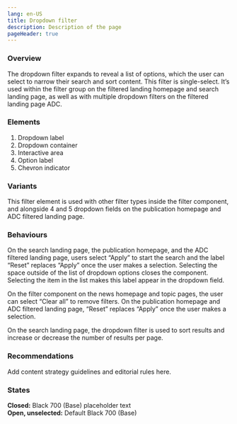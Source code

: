 ```yaml
---
lang: en-US
title: Dropdown filter
description: Description of the page
pageHeader: true
---
```


### Overview
The dropdown filter expands to reveal a list of options, which the user can select to narrow their search and sort content. This filter is single-select. It’s used within the filter group on the filtered landing homepage and search landing page, as well as with multiple dropdown filters on the filtered landing page ADC.

### Elements
<DemoDropdownFilter/>

1. Dropdown label
2. Dropdown container
3. Interactive area
4. Option label
5. Chevron indicator

### Variants
This filter element is used with other filter types inside the filter component, and alongside 4 and 5 dropdown fields on the publication homepage and ADC filtered landing page.

### Behaviours
On the search landing page, the publication homepage, and the ADC filtered landing page, users select “Apply” to start the search and the label “Reset” replaces “Apply” once the user makes a selection.
Selecting the space outside of the list of dropdown options closes the component. Selecting the item in the list makes this label appear in the dropdown field.  

On the filter component on the news homepage and topic pages, the user can select “Clear all” to remove filters. On the publication homepage and ADC filtered landing page, “Reset” replaces “Apply” once the user makes a selection.

On the search landing page, the dropdown filter is used to sort results and increase or decrease the number of results per page.

### Recommendations
Add content strategy guidelines and editorial rules here.

### States
<strong>Closed:</strong> Black 700 (Base) placeholder text  
<strong>Open, unselected:</strong> Default Black 700 (Base)